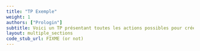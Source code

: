 ```yaml
---
title: "TP Exemple"
weight: 1
authors: ["Prologin"]
subtitle: Voici un TP présentant toutes les actions possibles pour créer un TP. 
layout: multiple_sections
code_stub_url: FIXME (or not)
---
```

